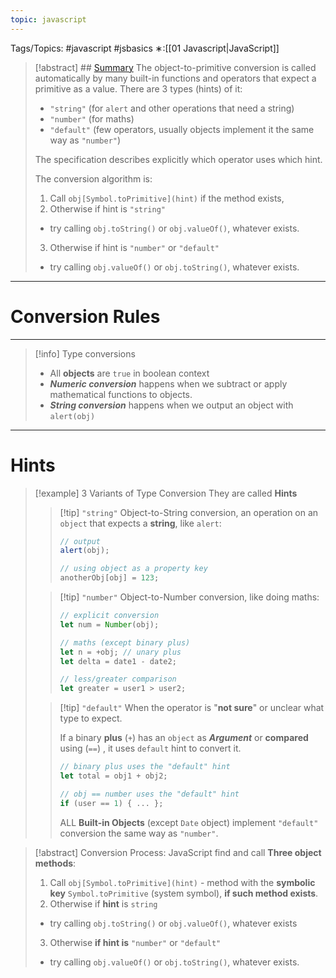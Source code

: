 ```yaml
---
topic: javascript
---
```

Tags/Topics: #javascript #jsbasics 
∗:[[01 Javascript|JavaScript]] 


> [!abstract] ## [Summary](https://javascript.info/object-toprimitive#summary)
>The object-to-primitive conversion is called automatically by many built-in functions and operators that expect a primitive as a value.
>There are 3 types (hints) of it:
> - `"string"` (for `alert` and other operations that need a string)
 > - `"number"` (for maths)
> - `"default"` (few operators, usually objects implement it the same way as `"number"`)
>
> The specification describes explicitly which operator uses which hint.
>
> The conversion algorithm is:
> 1. Call `obj[Symbol.toPrimitive](hint)` if the method exists,
> 2. Otherwise if hint is `"string"`
> - try calling `obj.toString()` or `obj.valueOf()`, whatever exists.
> 3. Otherwise if hint is `"number"` or `"default"`
>  - try calling `obj.valueOf()` or `obj.toString()`, whatever exists.

---
# Conversion Rules

--- 



> [!info] Type conversions
> - All __objects__ are `true` in boolean context
> - ___Numeric conversion___ happens when we subtract or apply mathematical functions to objects.
> - ___String conversion___ happens when we output an object with `alert(obj)`



---
# Hints


>[!example] 3 Variants of Type Conversion
> They are called __Hints__
>> [!tip] `"string"`
>> Object-to-String conversion, an operation on an `object` that expects a __string__, like `alert`:
>> ```javascript
>> // output
>> alert(obj);
>> 
>> // using object as a property key
>> anotherObj[obj] = 123;
>> ```
>
>
>> [!tip] `"number"`
>> Object-to-Number conversion, like doing maths:
>> ```javascript
>> // explicit conversion 
>> let num = Number(obj);
>> 
>> // maths (except binary plus)
>> let n = +obj; // unary plus
>> let delta = date1 - date2;
>> 
>> // less/greater comparison
>> let greater = user1 > user2;
>> ```
>
>
>> [!tip] `"default"`
>> When the operator is "__not sure__" or unclear what type to expect.
>> 
>> If a binary __plus__ (`+`) has an `object` as ___Argument___ or __compared__ using (`==`) , it uses `default` hint to convert it.
>> ```javascript
>> // binary plus uses the "default" hint
>> let total = obj1 + obj2;
>> 
>> // obj == number uses the "default" hint
>> if (user == 1) { ... };
>> ```
>> ALL __Built-in Objects__ (except `Date` object) implement `"default"` conversion the same way as `"number"`.

> [!abstract] Conversion Process:
> JavaScript find and call __Three object methods__:
> 1. Call `obj[Symbol.toPrimitive](hint)` - method with the __symbolic key__ `Symbol.toPrimitive` (system symbol), __if such method exists__.
> 2.  Otherwise if __hint__ is `string`
> 	- try calling `obj.toString()` or `obj.valueOf()`, whatever exists
> 3. Otherwise __if hint is__ `"number"` or `"default"`
> 	- try calling `obj.valueOf()` or `obj.toString()`, whatever exists.

